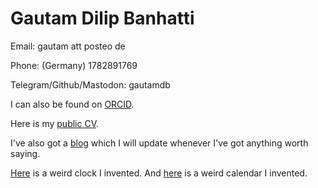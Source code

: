 # Gautam Dilip Banhatti

Email: gautam att posteo de

Phone: (Germany) 1782891769

Telegram/Github/Mastodon: gautamdb

I can also be found on [ORCID](https://orcid.org/0000-0002-8668-310X).

Here is my [public CV](docs/publicCV.pdf).

I've also got a [blog](blog) which I will update whenever I've got anything worth saying.

[Here](timekeeping/watchface.html) is a weird clock I invented. And [here](timekeeping/Kalender-Jahr-3.pdf) is a weird calendar I invented.
